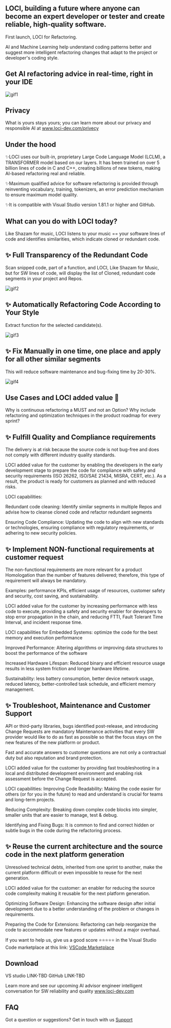## LOCI, building a future where anyone can become an expert developer or tester and create reliable, high-quality software.
First launch, LOCI for Refactoring.

AI and Machine Learning help understand coding patterns better and suggest more intelligent refactoring changes that adapt to the project or developer's coding style.

## Get AI refactoring advice in real-time, right in your IDE

![gif1](https://github.com/auroralabs-ai/loci-optimize/blob/main/1.1.%20Full%20transparency%20of%20redundant%20code%20v1.gif)

## Privacy
What is yours stays yours; you can learn more about our privacy and responsible AI at www.loci-dev.com/privecy

## Under the hood
✨LOCI uses our built-in, proprietary Large Code Language Model (LCLM), a TRANSFORMER model based on our layers. It has been trained on over 
5 billion lines of code in C and C++, creating billions of new tokens, making AI-based refactoring real and reliable.

✨Maximum qualified advice for software refactoring is provided through reinventing vocabulary, training, tokenizers, an error prediction mechanism to ensure maximum model quality.

✨It is compatible with Visual Studio version 1.81.1 or higher and GitHub.

## What can you do with LOCI today?
Like Shazam for music, LOCI listens to your music == your software lines of code and identifies similarities, which indicate cloned or redundant code.

## ✨ Full Transparency of the Redundant Code 
Scan snipped code, part of a function, and LOCI, Like Shazam for Music, but for SW lines of code, will display the list of Cloned, redundant code segments in your project and Repos.

![gif2](https://github.com/auroralabs-ai/loci-optimize/blob/main/2.1.%20Short-list%20redundant%20code.gif)

## ✨ Automatically Refactoring Code According to Your Style
Extract function for the selected candidate(s).

![gif3](https://github.com/auroralabs-ai/loci-optimize/blob/main/3.1.%20Automatically%20refactor%20redundant%20code%20according%20developer%20style.gif)

## ✨ Fix Manually in one time, one place and apply for all other similar segments
This will reduce software maintenance and bug-fixing time by 20-30%.

![gif4](https://github.com/auroralabs-ai/loci-optimize/blob/main/4.1.%20Fix%20manually%20similar%20segments%20(warrning%2C%20security%20warrning%2C%20bug).gif)

## Use Cases and LOCI added value 🚀
Why is continuous refactoring a MUST and not an Option? 
Why include refactoring and optimization techniques in the product roadmap for every sprint?


## ✨ Fulfill Quality and Compliance requirements 
The delivery is at risk because the source code is not bug-free and does not comply with different industry quality standards.

LOCI added value for the customer by enabling the developers in the early development stage to prepare the code for compliance with safety and security requirements (ISO 26262, ISO/SAE 21434, MISRA, CERT, etc.). 
As a result, the product is ready for customers as planned and with reduced risks.

LOCI capabilities:

Redundant code cleaning: Identify similar segments in multiple Repos and advise how to cleanse cloned code and refactor redundant segments

Ensuring Code Compliance: Updating the code to align with new standards or technologies, ensuring compliance with regulatory requirements, or adhering to new security policies.


## ✨ Implement NON-functional requirements at customer request
The non-functional requirements are more relevant for a product Homologation than the number of features delivered; therefore, this type of requirement will always be mandatory. 

Examples: performance KPIs, efficient usage of resources, customer safety and security, cost saving, and sustainability.

LOCI added value for the customer by increasing performance with less code to execute, providing a safety and security enabler for developers to stop error propagation in the chain, and reducing FTTI, Fault Tolerant Time Interval, and incident response time.

LOCI capabilities for Embedded Systems: optimize the code for the best memory and execution performance

Improved Performance: Altering algorithms or improving data structures to boost the performance of the software

Increased Hardware Lifespan: Reduced binary and efficient resource usage results in less system friction and longer hardware lifetime.

Sustainability: less battery consumption, better device network usage, reduced latency, better-controlled task schedule, and efficient memory management.


## ✨ Troubleshoot, Maintenance and Customer Support

API or third-party libraries, bugs identified post-release, and introducing Change Requests are mandatory Maintenance activities that every SW provider would like to do as fast as possible so that the focus stays on the new features of the new platform or product.

Fast and accurate answers to customer questions are not only a contractual duty but also reputation and brand protection.

LOCI added value for the customer by providing fast troubleshooting in a local and distributed development environment and enabling risk assessment before the Change Request is accepted.

LOCI capabilities:
Improving Code Readability: Making the code easier for others (or for you in the future) to read and understand is crucial for teams and long-term projects.

Reducing Complexity: Breaking down complex code blocks into simpler, smaller units that are easier to manage, test & debug.

Identifying and Fixing Bugs: It is common to find and correct hidden or subtle bugs in the code during the refactoring process.

## ✨ Reuse the current architecture and the source code in the next platform generation

Unresolved technical debts, inherited from one sprint to another, make the current platform difficult or even impossible to reuse for the next generation.

LOCI added value for the customer: an enabler for reducing the source code complexity making it reusable for the next platform generation.

Optimizing Software Design: Enhancing the software design after initial development due to a better understanding of the problem or changes in requirements.

Preparing the Code for Extensions: Refactoring can help reorganize the code to accommodate new features or updates without a major overhaul.


If you want to help us, give us a good score ⭐️⭐️⭐️⭐️⭐️ in the Visual Studio Code marketplace at this link:
[VSCode Marketplace](https://marketplace.visualstudio.com/items?itemName=DanielSanMedium.dscodegpt&ssr=false#review-details)

## Download 
VS studio LINK-TBD
GitHub LINK-TBD

Learn more and see our upcoming AI advisor engineer intelligent conversation for SW reliability and quality
www.loci-dev.com 

## FAQ
Got a question or suggestions? Get in touch with us [Support](https://www.auroralabs.com/contact-us/) 

